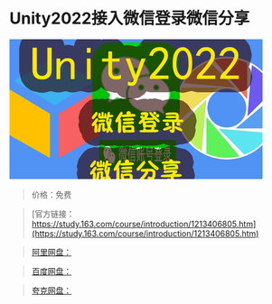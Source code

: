 # Unity2022接入微信登录微信分享

![img](../../../assets/study163/free/9d8e3bd594734251a3e2dc59f9f1d9bf.png)

> 价格：免费

> [官方链接：https://study.163.com/course/introduction/1213406805.htm](https://study.163.com/course/introduction/1213406805.htm)

> [阿里网盘：]()

> [百度网盘：]()

> [夸克网盘：]()

